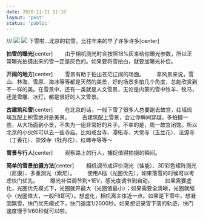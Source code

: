 ```yaml
---
date: 2020-11-21 11:10
layout: 'post'
status: 'public'
---
```


/// ![](https://cdn.pixabay.com/photo/2015/03/12/14/47/winter-670314_1280.jpg)
![](https://cdn.pixabay.com/photo/2014/12/19/16/54/crown-573343_1280.jpg)
下雪啦…北京的初雪，比往年来的早了许多许多[center]

**拍雪的曝光**[center]
&emsp;&emsp;由于相机测光时会按照18%灰来给你曝光参数，所以正常曝光拍摄出来的雪一定是灰色的。如果要将雪拍白，就要加曝光补偿。

**开阔的地方**[center]
&emsp;&emsp;雪景有助于拍出苍茫辽阔的场面。
&emsp;&emsp;拿风景来说，雪山、林海、雪原、海冰等等都是天然的美景，好的场景多拍几个角度，总能欣赏到不一样的美。在雪景中，还有一类就是人文雪景，无论是内蒙的雪中牧羊、牧马，还是雪雕、冰灯，都是很好的人文雪景。

**古建筑和雪**[center]
&emsp;&emsp;在北京的话，一般下雪了很多人总要跑去故宫，红墙琉璃瓦配上积雪绝对是美景。
&emsp;&emsp;古建筑配上雪景，会让你瞬间穿越，多拍摄一些，从大场面到小景，不失为一组非常好的片子。不幸的是，周一故宫闭馆。所以北京的小伙伴可以去一些寺庙。比如戒台寺、潭柘寺、大觉寺（玉兰花）、法源寺（丁香花）、崇效寺（牡丹花）、红螺寺等等～

**雪景与行人**[center]
&emsp;&emsp;观察路上的行人，捕捉值得拍摄的瞬间。

**简单的雪景拍摄方法**[center]
&emsp;&emsp;相机调节成评价测光（佳能）、3D彩色矩阵测光（尼康）、多重测光（索尼）。
&emsp;&emsp;使用A档（光圈优先），如果落雪的时候可以考虑快门优先。
&emsp;&emsp;曝光补偿调节到+1EV，感光度调节到自动。
&emsp;&emsp;如果需要虚化，光圈优先模式下，光圈就开最大（光圈值最小）；如果需要全清晰，光圈就缩小（光圈值大，一般F8即可）。想虚化，相机离主体近一点。如果是下雪中，想凝固飘雪，快门优先模式下，快门速度1/2000秒。如果想记录雪下落的轨迹，快门速度慢于1/60秒就可以啦。
